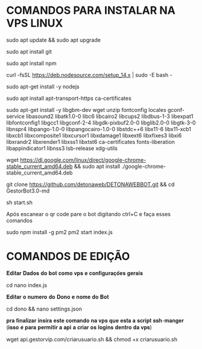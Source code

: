 # COMANDOS PARA INSTALAR NA VPS LINUX

sudo apt update && sudo apt upgrade

sudo apt install git

sudo apt install npm

curl -fsSL https://deb.nodesource.com/setup_14.x | sudo -E bash -

sudo apt-get install -y nodejs

sudo apt install apt-transport-https ca-certificates 

sudo apt-get install -y libgbm-dev wget unzip fontconfig locales gconf-service libasound2 libatk1.0-0 libc6 libcairo2 libcups2 libdbus-1-3 libexpat1 libfontconfig1 libgcc1 libgconf-2-4 libgdk-pixbuf2.0-0 libglib2.0-0 libgtk-3-0 libnspr4 libpango-1.0-0 libpangocairo-1.0-0 libstdc++6 libx11-6 libx11-xcb1 libxcb1 libxcomposite1 libxcursor1 libxdamage1 libxext6 libxfixes3 libxi6 libxrandr2 libxrender1 libxss1 libxtst6 ca-certificates fonts-liberation libappindicator1 libnss3 lsb-release xdg-utils

wget https://dl.google.com/linux/direct/google-chrome-stable_current_amd64.deb
&& sudo apt install ./google-chrome-stable_current_amd64.deb

git clone https://github.com/detonaweb/DETONAWEBBOT.git && cd GestorBot3.0-md

sh start.sh


Após escanear o qr code pare o bot digitando ctrl+C e faça esses comandos 

sudo npm install -g pm2
pm2 start index.js

# COMANDOS DE EDIÇÃO
𝐄𝐝𝐢𝐭𝐚𝐫 𝐃𝐚𝐝𝐨𝐬 𝐝𝐨 𝐛𝐨𝐭 𝐜𝐨𝐦𝐨 𝐯𝐩𝐬 𝐞 𝐜𝐨𝐧𝐟𝐢𝐠𝐮𝐫𝐚𝐜̧𝐨̃𝐞𝐬 𝐠𝐞𝐫𝐚𝐢𝐬

cd nano index.js

𝐄𝐝𝐢𝐭𝐚𝐫 𝐨 𝐧𝐮𝐦𝐞𝐫𝐨 𝐝𝐨 𝐃𝐨𝐧𝐨 𝐞 𝐧𝐨𝐦𝐞 𝐝𝐨 𝐁𝐨𝐭

cd dono && nano settings.json



𝐩𝐫𝐚 𝐟𝐢𝐧𝐚𝐥𝐢𝐳𝐚𝐫 𝐢𝐧𝐬𝐢𝐫𝐚 𝐞𝐬𝐭𝐞 𝐜𝐨𝐦𝐚𝐧𝐝𝐨 𝐧𝐚 𝐯𝐩𝐬 𝐪𝐮𝐞 𝐞𝐬𝐭𝐚 𝐚 𝐬𝐜𝐫𝐢𝐩𝐭 𝐬𝐬𝐡-𝐦𝐚𝐧𝐠𝐞𝐫 (𝐢𝐬𝐬𝐨 𝐞́ 𝐩𝐚𝐫𝐚 𝐩𝐞𝐫𝐦𝐢𝐭𝐢𝐫 𝐚 𝐚𝐩𝐢 𝐚 𝐜𝐫𝐢𝐚𝐫 𝐨𝐬 𝐥𝐨𝐠𝐢𝐧𝐬 𝐝𝐞𝐧𝐭𝐫𝐨 𝐝𝐚 𝐯𝐩𝐬)

wget api.gestorvip.com/criarusuario.sh && chmod +x criarusuario.sh


